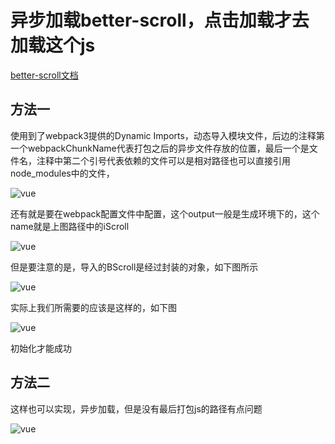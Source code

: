 # 异步加载better-scroll，点击加载才去加载这个js

[better-scroll文档](https://ustbhuangyi.github.io/better-scroll/doc/zh-hans/)

## 方法一
使用到了webpack3提供的Dynamic Imports，动态导入模块文件，后边的注释第一个webpackChunkName代表打包之后的异步文件存放的位置，最后一个是文件名，注释中第二个引号代表依赖的文件可以是相对路径也可以直接引用node_modules中的文件，

![vue](/work/Vue/better-scroll/better-scroll1.png)

还有就是要在webpack配置文件中配置，这个output一般是生成环境下的，这个name就是上图路径中的iScroll

![vue](/work/Vue/better-scroll/better-scroll2.png)

但是要注意的是，导入的BScroll是经过封装的对象，如下图所示

![vue](/work/Vue/better-scroll/better-scroll3.png)

实际上我们所需要的应该是这样的，如下图

![vue](/work/Vue/better-scroll/better-scroll4.png)

初始化才能成功

## 方法二
这样也可以实现，异步加载，但是没有最后打包js的路径有点问题

![vue](/work/Vue/better-scroll/better-scroll5.png)

